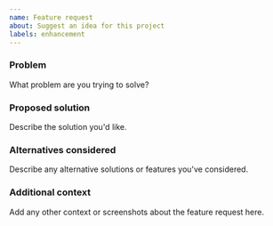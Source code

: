 ```yaml
---
name: Feature request
about: Suggest an idea for this project
labels: enhancement
---
```


### Problem
What problem are you trying to solve?

### Proposed solution
Describe the solution you'd like.

### Alternatives considered
Describe any alternative solutions or features you've considered.

### Additional context
Add any other context or screenshots about the feature request here.

